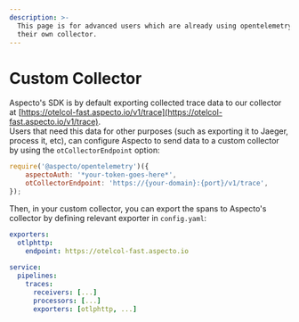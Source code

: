 ```yaml
---
description: >-
  This page is for advanced users which are already using opentelemetry and need
  their own collector.
---
```


# Custom Collector

Aspecto's SDK is by default exporting collected trace data to our collector at [https://otelcol-fast.aspecto.io/v1/trace](https://otelcol-fast.aspecto.io/v1/trace).   
Users that need this data for other purposes \(such as exporting it to Jaeger,  process it, etc\), can configure Aspecto to send data to a custom collector by using the `otCollectorEndpoint` option:

```javascript
require('@aspecto/opentelemetry')({
    aspectoAuth: '*your-token-goes-here*',
    otCollectorEndpoint: 'https://{your-domain}:{port}/v1/trace',
});
```

Then, in your custom collector, you can export the spans to Aspecto's collector by defining relevant exporter in `config.yaml`:

```yaml
exporters:
  otlphttp:
    endpoint: https://otelcol-fast.aspecto.io
    
service:
  pipelines:
    traces:
      receivers: [...]
      processors: [...]
      exporters: [otlphttp, ...]
```

